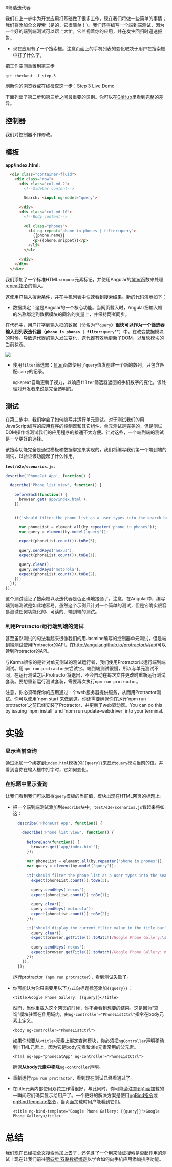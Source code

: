 #筛选迭代器

我们在上一步中为开发应用打基础做了很多工作，现在我们将做一些简单的事情；我们将添加全文搜索（是的，它很简单！）。我们还将编写一个端到端测试，因为一个好的端到端测试可以帮上大忙。它监视着你的应用，并在发生回归时迅速报告。

* 现在应用有了一个搜索框。注意页面上的手机列表的变化取决于用户在搜索框中打了什么字。

<div class="alert alert-info">

把工作空间重置到第三步

```
git checkout -f step-3
```
刷新你的浏览器或在线检查这一步：[Step 3 Live Demo](http://angular.github.io/angular-phonecat/step-3/app)

</div>

下面列出了第二步和第三步之间最重要的区别。你可以在[GitHub](https://github.com/angular/angular-phonecat/compare/step-2...step-3)里看到完整的差异。

## 控制器

我们对控制器不作修改。

## 模板

**app/index.html:**

```html
  <div class="container-fluid">
    <div class="row">
      <div class="col-md-2">
        <!--Sidebar content-->

        Search: <input ng-model="query">

      </div>
      <div class="col-md-10">
        <!--Body content-->

        <ul class="phones">
          <li ng-repeat="phone in phones | filter:query">
            {{phone.name}}
            <p>{{phone.snippet}}</p>
          </li>
        </ul>

      </div>
    </div>
  </div>
```

我们添加了一个标准HTML`<input>`元素标记，并使用Angular的[filter](https://docs.angularjs.org/api/ng/filter/filter)函数来处理[repeat指令](https://docs.angularjs.org/api/ng/directive/ngRepeat)的输入。

这使用户输入搜索条件，并在手机列表中快速看到搜索结果。新的代码演示如下：

* 数据绑定：这是Angular的一个核心功能。当网页载入时，Angular把输入框的名称绑定到数据模块的同名的变量上，并保持两者同步。

 在代码中，用户打字到输入框的数据（命名为**`query`**）很快可以作为一个筛选器输入到列表迭代器（`phone in phones | filter:`**`query`**）中。在改变数据模块的时候，导致迭代器的输入发生变化，迭代器有效地更新了DOM，以反映模块的当前状态。

<img  class="diagram" src="https://docs.angularjs.org/img/tutorial/tutorial_03.png">

* 使用`filter`筛选器：[filter](https://docs.angularjs.org/api/ng/filter/filter)函数使用了`query`值发创建一个新的数列，只包含匹配`query`的记录。

  `ngRepeat`自动更新了视力，以响应`filter`筛选器返回的手机数字的变化。该处理对开发者来说是完全透明的。

## 测试

在第二步中，我们学会了如何编写并运行单元测试。对于测试我们的用JavaScript编写的应用程序的控制器和其它组件，单元测试是完美的，但是测试DOM操作或测试我们的应用程序的接通不太方便。针对这些，一个端到端的测试是一个更好的选择。

该搜索功能完全是通过模板和数据绑定来实现的，我们将编写我们第一个端到端的测试，以验证该功能起了什么作用。

**`test/e2e/scenarios.js`:**

```js
describe('PhoneCat App', function() {

  describe('Phone list view', function() {

    beforeEach(function() {
      browser.get('app/index.html');
    });


    it('should filter the phone list as a user types into the search box', function() {

      var phoneList = element.all(by.repeater('phone in phones'));
      var query = element(by.model('query'));

      expect(phoneList.count()).toBe(3);

      query.sendKeys('nexus');
      expect(phoneList.count()).toBe(1);

      query.clear();
      query.sendKeys('motorola');
      expect(phoneList.count()).toBe(2);
    });
  });
});
```

这个测试验证了搜索框以及迭代器是否正确地接通了。注意，在Angular中，编写端到端测试是如此地容易。虽然这个示例只针对一个简单的测试，但是它确实很容易测试任何功能化的、可读的、端到端的测试。

### 利用Protractor运行端到端的测试

甚至虽然测试的句法看起来很像我们的用Jasmine编写的控制器单元测试，但是端到端测试使用Protractor的API。在<http://angular.github.io/protractor/#/api>可以读到Protractor的API。

与Karma很像的是针对单元测试的测试运行者，我们使用Protractor以运行端到端测试。用`npm run protractor`来尝试它。端到端测试很慢，所以与单元测试不同，在运行测试之后Protractor将退出，不会自动在每次文件更改时重新运行测试套装。要想重新运行测试套装，需要再次执行`npm run protractor`。

<div class="alert alert-info">
  注意，你必须确保你的应用通过一个web服务器提供服务，从而用Protractor测试。你可以使用`npm start`来做到这。你还需要确保你在运行`npm run protractor`之前已经安装了Protractor，并更新了web驱动器。You can do this by issuing `npm install` and `npm run update-webdriver` into your terminal.
</div>

# 实验

### 显示当前查询

通过添加一个绑定到`index.html`模板的`{{query}}`来显示`query`模块当前的值，并看到当你在输入框中打字时，它如何变化。

### 在标题中显示查询

让我们看到我们可以取得`query`模板的当前值，模块出现在HTML网页的标题上。

* 把一个端到端测试添加到`describe`块中，`test/e2e/scenarios.js`看起来将如这：

  ```js
    describe('PhoneCat App', function() {

      describe('Phone list view', function() {
    
        beforeEach(function() {
          browser.get('app/index.html');
        });
    
        var phoneList = element.all(by.repeater('phone in phones'));
        var query = element(by.model('query'));
    
        it('should filter the phone list as a user types into the search box', function() {
          expect(phoneList.count()).toBe(3);
    
          query.sendKeys('nexus');
          expect(phoneList.count()).toBe(1);
    
          query.clear();
          query.sendKeys('motorola');
          expect(phoneList.count()).toBe(2);
        });
    
        it('should display the current filter value in the title bar', function() {
          query.clear();
          expect(browser.getTitle()).toMatch(/Google Phone Gallery:\s*$/);
    
          query.sendKeys('nexus');
          expect(browser.getTitle()).toMatch(/Google Phone Gallery: nexus$/);
        });
      });
    });
  ```

  运行protractor（`npm run protractor`），看到测试失败了。


* 你可能认为你只需要用以下方式向标题标签添加`{{query}}`：
  
  ```
  <title>Google Phone Gallery: {{query}}</title>
  ```

  然而，当你重载入这个网页的时候，你不会看到想要的结果。这是因为“查询”模块驻留在作用域内，由`ng-controller="PhoneListCtrl"`指令在body元素上定义。

  ```
  <body ng-controller="PhoneListCtrl">
  ```

  如果你想要从`<title>`元素上绑定查询模块，你必须把`ngController`声明移动到HTML元素上，因为它是body元素和title元素常用的父元素。

  ```
  <html ng-app="phonecatApp" ng-controller="PhoneListCtrl">
  ```

  确保**从body元素中移除**`ng-controller`声明。

* 重新运行`rpm run protractor`，看到现在测试已经看通过了。

* 在title元素内部使用双花工作得很好，与此同时，你可能会注意到页面加载的一瞬间它们确实显示给用户了。一个更好的解决方案是使用[ngBind指令](https://docs.angularjs.org/api/ng/directive/ngBind)或[ngBindTemplate指令](https://docs.angularjs.org/api/ng/directive/ngBindTemplate)，当页面加载时用户能看到它们。

  ```
  <title ng-bind-template="Google Phone Gallery: {{query}}">Google Phone Gallery</title>
  ```

# 总结

我们现在已经把全文搜索添加上去了，还包含了一个用来验证搜索是否起作用的测试！现在让我们前往[第四步 双路数据绑定](step04.html)以学会如何向手机应用添加排序功能。
